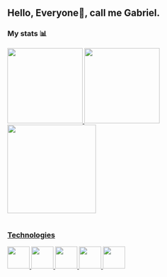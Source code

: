 ## Hello, Everyone👋, call me Gabriel.
### My stats 📊

 <div>
  <a href="https://github.com/WillamiFerreira">
  <img height="170em" src="https://github-readme-stats.vercel.app/api?username=willamiferreira&show_icons=true&theme=transparent&include_all_commits=true&count_private=true"/>
  <img height="170em" src="https://github-readme-stats.vercel.app/api/top-langs/?username=willamiferreira&layout=compact&langs_count=16&theme=transparent"/>
  <img width="200px" height="200px" src="https://github.com/WillamiFerreira/WillamiFerreira/assets/98838062/7360d462-019a-4bca-b5bd-5e2588d3f75f"/>

</div>
 
 #
 ### Technologies
 <div>
  <img width="50px" height="50px" src="https://cdn.jsdelivr.net/gh/devicons/devicon/icons/html5/html5-original.svg"/>
  <img width="50px" height="50px" src="https://cdn.jsdelivr.net/gh/devicons/devicon/icons/css3/css3-original.svg" />
  <img width="50px" height="50px" src="https://github.com/WillamiFerreira/WillamiFerreira/assets/98838062/8a6cf3c9-bb47-4cd9-b2e8-43159bdfe8a5" />
  <img width="50px" height="50px" src="https://cdn.jsdelivr.net/gh/devicons/devicon/icons/javascript/javascript-original.svg" />
  <img width="50px" height="50px" src="https://github.com/WillamiFerreira/WillamiFerreira/assets/98838062/6444188a-7493-43e4-9887-b1dd6ae53e5e" />
 </div>
